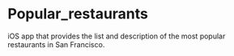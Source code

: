 # Popular_restaurants
iOS app that provides the list and description of the most popular restaurants in San Francisco.
